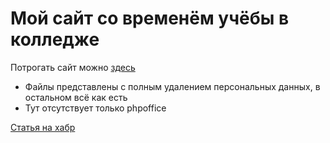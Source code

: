 # Мой сайт со временём учёбы в колледже
Потрогать сайт можно [здесь](https://vadimboev.ru/college/index.php)

- Файлы представлены с полным удалением персональных данных, в остальном всё как есть
- Тут отсутствует только phpoffice
  
[Статья на хабр](https://habr.com/ru/articles/919646/)
